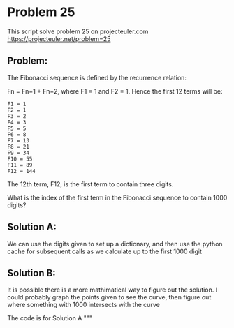 # Problem 25
This script solve problem 25 on projecteuler.com
https://projecteuler.net/problem=25

## Problem:
The Fibonacci sequence is defined by the recurrence relation:

Fn = Fn−1 + Fn−2, where F1 = 1 and F2 = 1.
Hence the first 12 terms will be:

    F1 = 1
    F2 = 1
    F3 = 2
    F4 = 3
    F5 = 5
    F6 = 8
    F7 = 13
    F8 = 21
    F9 = 34
    F10 = 55
    F11 = 89
    F12 = 144
The 12th term, F12, is the first term to contain three digits.

What is the index of the first term in the Fibonacci sequence to contain 1000 digits?

## Solution A:
We can use the digits given to set up a dictionary, and then use the python cache for subsequent calls as we calculate up to the first 1000 digit
## Solution B:
It is possible there is a more mathimatical way to figure out the solution. I could probably graph the points given to see the curve, then figure out where something with 1000 intersects with the curve

The code is for Solution A
"""
